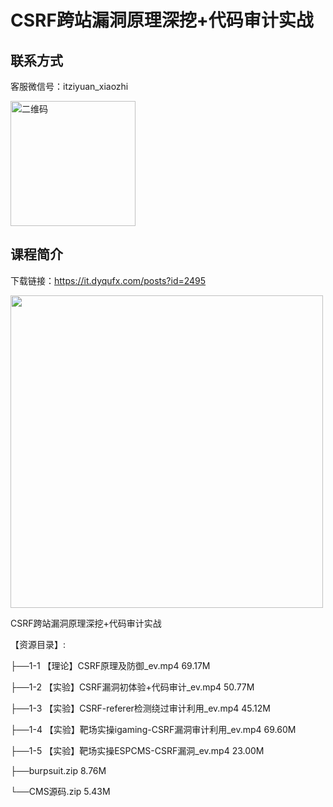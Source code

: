 # CSRF跨站漏洞原理深挖+代码审计实战

## 联系方式

客服微信号：itziyuan_xiaozhi

<img src="https://ziyuanyun.oss-cn-guangzhou.aliyuncs.com/common/20240614073449/666b82192834a.jpg" width="200" height="200" alt="二维码">

## 课程简介

下载链接：https://it.dyqufx.com/posts?id=2495

<img src="https://ziyuanyun.oss-cn-guangzhou.aliyuncs.com/yun/20240515184029/6644911dd3121.jpg" width="500" alt="">

  CSRF跨站漏洞原理深挖+代码审计实战



 【资源目录】:

 ├──1-1 【理论】CSRF原理及防御_ev.mp4 69.17M

 ├──1-2 【实验】CSRF漏洞初体验+代码审计_ev.mp4 50.77M

 ├──1-3 【实验】CSRF-referer检测绕过审计利用_ev.mp4 45.12M

 ├──1-4 【实验】靶场实操igaming-CSRF漏洞审计利用_ev.mp4 69.60M

 ├──1-5 【实验】靶场实操ESPCMS-CSRF漏洞_ev.mp4 23.00M

 ├──burpsuit.zip 8.76M

 └──CMS源码.zip 5.43M

  